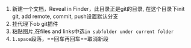 1. 新建一个文档，Reveal in Finder，此目录正是git的目录, 在这个目录下init git, add remote, commit, push设置默认分支
2. 挂代理下ob git插件
3. 粘贴图片,在files and links中选`in subfolder under current folder`
4. `1.space`段落，==回车再回车==取消新段